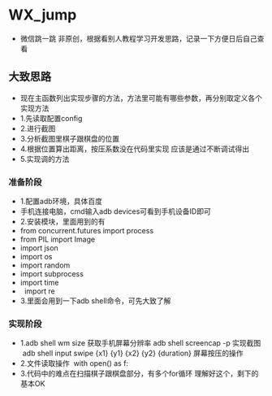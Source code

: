 # WX_jump
* 微信跳一跳 非原创，根据看别人教程学习开发思路，记录一下方便日后自己查看
## 大致思路
* 现在主函数列出实现步骤的方法，方法里可能有哪些参数，再分别取定义各个实现方法
* 1.先读取配置config
* 2.进行截图
* 3.分析截图里棋子跟棋盘的位置
* 4.根据位置算出距离，按压系数没在代码里实现 应该是通过不断调试得出
* 5.实现调的方法
### 准备阶段
* 1.配置adb环境，具体百度
*  手机连接电脑，cmd输入adb devices可看到手机设备ID即可
* 2.安装模块，里面用到的有
*    from concurrent.futures import process
*    from PIL import Image
*    import json
*    import os
*    import random
*    import subprocess
*    import time
*    import re
* 3.里面会用到一下adb shell命令，可先大致了解

### 实现阶段
* 1.adb shell wm size 获取手机屏幕分辨率 
  adb shell screencap -p 实现截图 
  adb shell input swipe {x1} {y1} {x2} {y2} {duration}  屏幕按压的操作
* 2.文件读取操作
  with open() as f:
* 3.代码中的难点在扫描棋子跟棋盘部分，有多个for循环 理解好这个，剩下的基本OK
  





